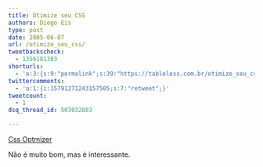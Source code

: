 ```yaml
---
title: Otimize seu CSS
authors: Diego Eis
type: post
date: 2005-06-07
url: /otimize_seu_css/
tweetbackscheck:
  - 1356181383
shorturls:
  - 'a:3:{s:9:"permalink";s:39:"https://tableless.com.br/otimize_seu_css";s:7:"tinyurl";s:26:"https://tinyurl.com/4366bd2";s:4:"isgd";s:19:"https://is.gd/awCeMb";}'
twittercomments:
  - 'a:1:{i:15791271243157505;s:7:"retweet";}'
tweetcount:
  - 1
dsq_thread_id: 503032803

---
```

[Css Optmizer][1] 

Não é muito bom, mas é interessante.

 [1]: https://cdburnerxp.se/cssparse/css_optimiser.php
